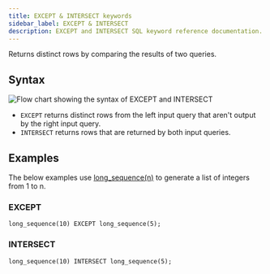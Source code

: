 ```yaml
---
title: EXCEPT & INTERSECT keywords
sidebar_label: EXCEPT & INTERSECT
description: EXCEPT and INTERSECT SQL keyword reference documentation.
---
```


Returns distinct rows by comparing the results of two queries.

## Syntax

![Flow chart showing the syntax of EXCEPT and INTERSECT](/img/docs/diagrams/exceptIntersect.svg)

- `EXCEPT` returns distinct rows from the left input query that aren't output by
  the right input query.
- `INTERSECT` returns rows that are returned by both input queries.

## Examples

The below examples use
[long_sequence(n)](/docs/reference/function/row-generator#long_sequence) to
generate a list of integers from 1 to n.

### EXCEPT

```questdb-sql title="Returns rows unique to the left query. In this case, integers from 6 to 10"
long_sequence(10) EXCEPT long_sequence(5);
```

### INTERSECT

```questdb-sql title="Returns rows output by both queries. In this case, integers from 1 to 5"
long_sequence(10) INTERSECT long_sequence(5);
```
